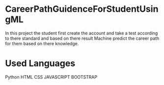 # CareerPathGuidenceForStudentUsingML

In this project the student first create the account and take a test according to there standard and based on there result Machine predict the career path for them based on there knowledge.

# Used Languages
Python
HTML
CSS
JAVASCRIPT
BOOTSTRAP
